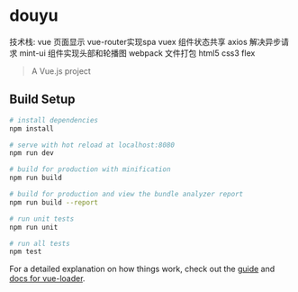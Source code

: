 # douyu
技术栈:
vue 页面显示
vue-router实现spa
vuex 组件状态共享
axios 解决异步请求
mint-ui 组件实现头部和轮播图
webpack 文件打包
html5 css3 flex

> A Vue.js project

## Build Setup

``` bash
# install dependencies
npm install

# serve with hot reload at localhost:8080
npm run dev

# build for production with minification
npm run build

# build for production and view the bundle analyzer report
npm run build --report

# run unit tests
npm run unit

# run all tests
npm test
```

For a detailed explanation on how things work, check out the [guide](http://vuejs-templates.github.io/webpack/) and [docs for vue-loader](http://vuejs.github.io/vue-loader).

